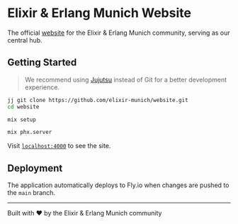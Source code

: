 # Elixir & Erlang Munich Website

The official [website](https://elixir-munich.org) for the Elixir & Erlang Munich community, serving as our central hub.

## Getting Started

> We recommend using [Jujutsu](https://jj-vcs.github.io/jj/latest/) instead of Git for a better development experience.

```sh
jj git clone https://github.com/elixir-munich/website.git
cd website

mix setup

mix phx.server
```

Visit [`localhost:4000`](http://localhost:4000) to see the site.

## Deployment

The application automatically deploys to Fly.io when changes are pushed to the `main` branch.

---

Built with ❤️ by the Elixir & Erlang Munich community
